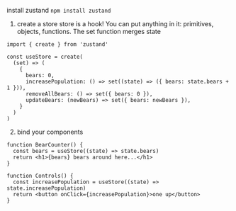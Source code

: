 install zustand
```npm install zustand```


1. create a store
store is a hook! You can put anything in it: primitives, objects, functions. The set function merges state
```
import { create } from 'zustand'

const useStore = create(
  (set) => (
    {
      bears: 0,
      increasePopulation: () => set((state) => ({ bears: state.bears + 1 })),
      removeAllBears: () => set({ bears: 0 }),
      updateBears: (newBears) => set({ bears: newBears }),
    }
  )
)
```

2. bind your components
```
function BearCounter() {
  const bears = useStore((state) => state.bears)
  return <h1>{bears} bears around here...</h1>
}

function Controls() {
  const increasePopulation = useStore((state) => state.increasePopulation)
  return <button onClick={increasePopulation}>one up</button>
}

```



